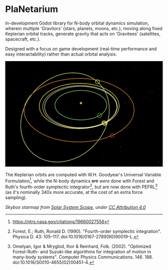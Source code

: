 # PlaNetarium

In-development Godot library for N-body orbital dynamics simulation, wherein multiple 'Gravitors' (stars, planets, moons, etc.), moving along fixed Keplerian orbital tracks, generate gravity that acts on 'Gravitees' (satellites, spacecraft, etc.). 

Designed with a focus on game development (real-time performance and easy interactability) rather than actual orbital analysis.

![Screenshot of the application](demo/screenshot.png) 

The Keplerian orbits are computed with W.H. Goodyear's Universal Variable Formulation[^1], while the N-body dynamics ~~are~~ *were* done with Forest and Ruth's fourth-order symplectic integrator[^2], but are now done with PEFRL[^3] (as it's nominally 340x more accurate, at the cost of an extra force sampling).

[^1]:https://ntrs.nasa.gov/citations/19660027556
[^2]:Forest, E.; Ruth, Ronald D. (1990). "Fourth-order symplectic integration". Physica D. 43: 105–117. doi:10.1016/0167-2789(90)90019-L.
[^3]:Omelyan, Igor & Mryglod, Ihor & Reinhard, Folk. (2002). "Optimized Forest-Ruth- and Suzuki-like algorithms for integration of motion in many-body systems". Computer Physics Communications. 146. 188. doi:10.1016/S0010-4655(02)00451-4.

*Skybox starmap from [Solar System Scope](http://solarsystemscope.com/textures), under [CC Attribution 4.0](https://creativecommons.org/licenses/by/4.0/deed.en)*
